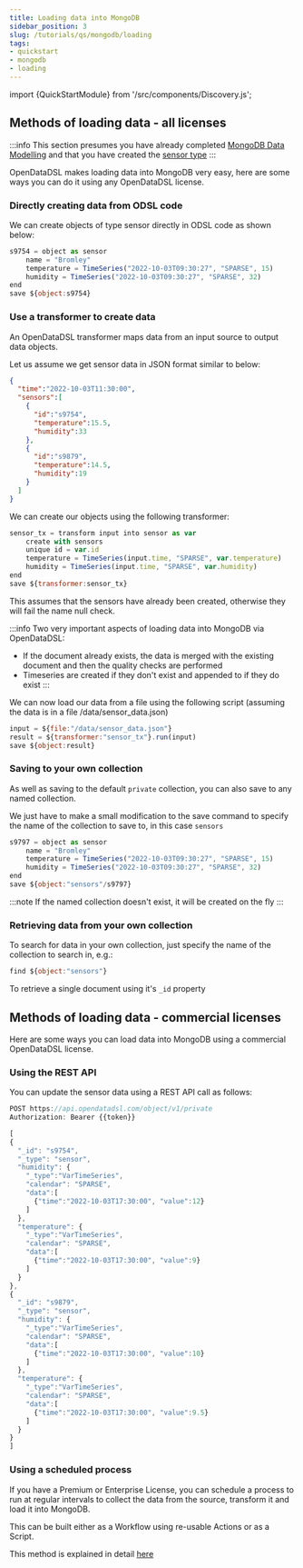 ```yaml
---
title: Loading data into MongoDB
sidebar_position: 3
slug: /tutorials/qs/mongodb/loading
tags:
- quickstart
- mongodb
- loading
---
```

import {QuickStartModule} from '/src/components/Discovery.js';

<QuickStartModule text="This quickstart module shows you how to update data into MongoDB." />

## Methods of loading data - all licenses

:::info
This section presumes you have already completed [MongoDB Data Modelling](./modelling) and that you have created the 
[sensor type](./modelling#defining-a-new-type)
:::

OpenDataDSL makes loading data into MongoDB very easy, here are some ways you can do it using any OpenDataDSL license.

### Directly creating data from ODSL code

We can create objects of type sensor directly in ODSL code as shown below:

```js
s9754 = object as sensor
    name = "Bromley"
    temperature = TimeSeries("2022-10-03T09:30:27", "SPARSE", 15)
    humidity = TimeSeries("2022-10-03T09:30:27", "SPARSE", 32)
end
save ${object:s9754}
```

### Use a transformer to create data

An OpenDataDSL transformer maps data from an input source to output data objects.

Let us assume we get sensor data in JSON format similar to below:

```json
{
  "time":"2022-10-03T11:30:00", 
  "sensors":[
    {
      "id":"s9754",
      "temperature":15.5,
      "humidity":33
    },
    {
      "id":"s9879", 
      "temperature":14.5,
      "humidity":19
    }
  ]
}
```

We can create our objects using the following transformer:

```js
sensor_tx = transform input into sensor as var
    create with sensors
    unique id = var.id
    temperature = TimeSeries(input.time, "SPARSE", var.temperature)
    humidity = TimeSeries(input.time, "SPARSE", var.humidity)
end
save ${transformer:sensor_tx}
```

This assumes that the sensors have already been created, otherwise they will fail the name null check.

:::info
Two very important aspects of loading data into MongoDB via OpenDataDSL:
* If the document already exists, the data is merged with the existing document and then the quality checks are performed
* Timeseries are created if they don't exist and appended to if they do exist
:::
  
We can now load our data from a file using the following script (assuming the data is in a file /data/sensor_data.json)

```js
input = ${file:"/data/sensor_data.json"}
result = ${transformer:"sensor_tx"}.run(input)
save ${object:result}
```

### Saving to your own collection
As well as saving to the default ```private``` collection, you can also save to any named collection.

We just have to make a small modification to the save command to specify the name of the collection to save to, in this case ```sensors```

```js
s9797 = object as sensor
    name = "Bromley"
    temperature = TimeSeries("2022-10-03T09:30:27", "SPARSE", 15)
    humidity = TimeSeries("2022-10-03T09:30:27", "SPARSE", 32)
end
save ${object:"sensors"/s9797}
```

:::note
If the named collection doesn't exist, it will be created on the fly
:::

### Retrieving data from your own collection
To search for data in your own collection, just specify the name of the collection to search in, e.g.:

```js
find ${object:"sensors"}
```

To retrieve a single document using it's ```_id``` property

## Methods of loading data - commercial licenses

Here are some ways you can load data into MongoDB using a commercial OpenDataDSL license.

### Using the REST API

You can update the sensor data using a REST API call as follows:

```js
POST https://api.opendatadsl.com/object/v1/private
Authorization: Bearer {{token}}

[
{
  "_id": "s9754",
  "_type": "sensor",
  "humidity": {
    "_type":"VarTimeSeries",
    "calendar": "SPARSE",
    "data":[
      {"time":"2022-10-03T17:30:00", "value":12}
    ]
  },
  "temperature": {
    "_type":"VarTimeSeries",
    "calendar": "SPARSE",
    "data":[
      {"time":"2022-10-03T17:30:00", "value":9}
    ]
  }
},
{
  "_id": "s9879",
  "_type": "sensor",
  "humidity": {
    "_type":"VarTimeSeries",
    "calendar": "SPARSE",
    "data":[
      {"time":"2022-10-03T17:30:00", "value":10}
    ]
  },
  "temperature": {
    "_type":"VarTimeSeries",
    "calendar": "SPARSE",
    "data":[
      {"time":"2022-10-03T17:30:00", "value":9.5}
    ]
  }
}
]
```

### Using a scheduled process
If you have a Premium or Enterprise License, you can schedule a process to run at regular intervals to collect the data from the source, 
transform it and load it into MongoDB.

This can be built either as a Workflow using re-usable Actions or as a Script.

This method is explained in detail [here](/docs/odsl/dm/workflow)




